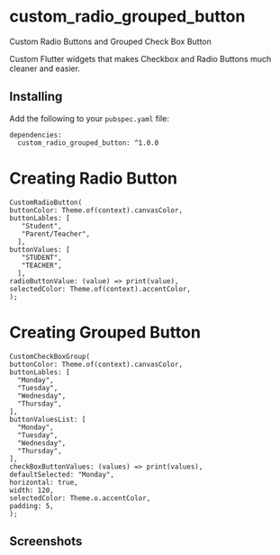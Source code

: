 # custom_radio_grouped_button

Custom Radio Buttons and Grouped Check Box Button

Custom Flutter widgets that makes Checkbox and Radio Buttons much cleaner and easier.

## Installing

Add the following to your `pubspec.yaml` file:

    dependencies:
      custom_radio_grouped_button: ^1.0.0

# Creating Radio Button
   
    CustomRadioButton(
    buttonColor: Theme.of(context).canvasColor,
    buttonLables: [
       "Student",
       "Parent/Teacher",
      ],
    buttonValues: [
       "STUDENT",
       "TEACHER",
      ],
    radioButtonValue: (value) => print(value),
    selectedColor: Theme.of(context).accentColor,
    );

# Creating Grouped Button

    CustomCheckBoxGroup(
    buttonColor: Theme.of(context).canvasColor,
    buttonLables: [
      "Monday",
      "Tuesday",
      "Wednesday",
      "Thursday",
    ],
    buttonValuesList: [
      "Monday",
      "Tuesday",
      "Wednesday",
      "Thursday",
    ],
    checkBoxButtonValues: (values) => print(values),
    defaultSelected: "Monday",
    horizontal: true,
    width: 120,
    selectedColor: Theme.o.accentColor,
    padding: 5,
    );

## Screenshots

